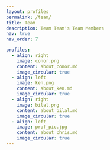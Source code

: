```yaml
---
layout: profiles
permalink: /team/
title: Team
description: Team Team's Team Members
nav: true
nav_order: 7

profiles:
  - align: right
    image: conor.png
    content: about_conor.md
    image_circular: true
  - align: left
    image: ken.png
    content: about_ken.md
    image_circular: true
  - align: right
    image: bilal.png
    content: about_bilal.md
    image_circular: true
  - align: left
    image: prof_pic.jpg
    content: about_chris.md
    image_circular: true
---
```

